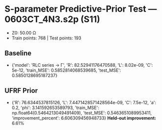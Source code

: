 # S-parameter Predictive-Prior Test — 0603CT_4N3.s2p (S11)
- Z0: 50.00 Ω
- Train points: 768  |  Test points: 193

## Baseline
- {'model': 'RLC series -> Γ', 'R': 82.52941176470588, 'L': 8.02e-09, 'C': 5e-12, 'train_MSE': 0.5852814068539685, 'test_MSE': 0.5850128695187237}

## UFRF Prior
- {'R': 76.6344537815126, 'L': 7.4471428571428564e-09, 'C': 7.5e-12, 'a': 0.2, 'phi': 3.141592653589793, 'train_MSE': np.float64(0.5464213049491409), 'test_MSE': 0.5463651089953411, 'improvement_percent': 6.606309456948733}
**Held-out improvement:** 6.61%